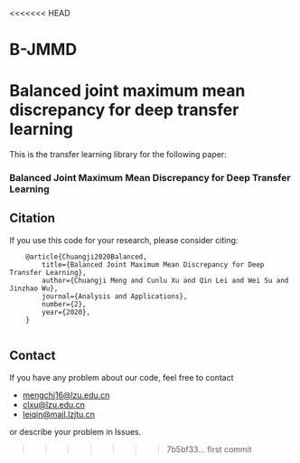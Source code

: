 <<<<<<< HEAD
# B-JMMD
Balanced joint maximum mean discrepancy for deep transfer learning
=======

This is the transfer learning library for the following paper:

### Balanced Joint Maximum Mean Discrepancy for Deep Transfer Learning 

## Citation
If you use this code for your research, please consider citing:
```
    @article{Chuangji2020Balanced,
        title={Balanced Joint Maximum Mean Discrepancy for Deep Transfer Learning},
        author={Chuangji Meng and Cunlu Xu and Qin Lei and Wei Su and Jinzhao Wu},
        journal={Analysis and Applications},
        number={2},
        year={2020},
    }
        
```

## Contact
If you have any problem about our code, feel free to contact 
- mengchj16@lzu.edu.cn
- clxu@lzu.edu.cn
- leiqin@mail.lzjtu.cn

or describe your problem in Issues.
>>>>>>> 7b5bf33... first commit
